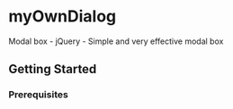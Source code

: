 # myOwnDialog
Modal box - jQuery - Simple and very effective modal box

## Getting Started

### Prerequisites
